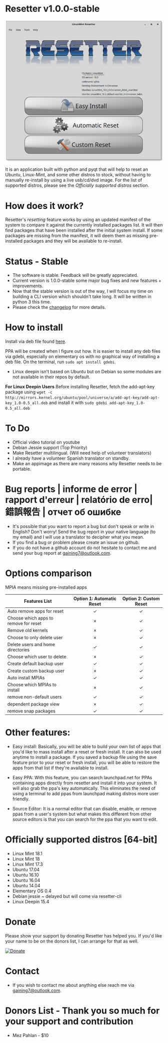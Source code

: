 # Resetter v1.0.0-stable
![alt tag](https://github.com/gaining/Resetter/blob/master/Resetter/resetter-screenshot.png)

It is an application built with python and pyqt that will help to reset an Ubuntu, Linux-Mint, and some other distros to stock, without having to manually re-install by using a live usb/cd/dvd image. For the list of supported distros, please see the *Officially supported distros* section. 

# How does it work?
Resetter's *resetting* feature works by using an updated manifest of the system to compare it against the currently installed packages list. It will then find packages that have been installed after the initial system install. If some packages are missing from the manifest, it will deem them as missing pre-installed packages and they will be available to re-install.

# Status - Stable
- The software is stable. Feedback will be greatly appreciated.
- Current version is 1.0.0-stable some major bug fixes and new features + improvements.
- Now that the stable version is out of the way, I will focus my time on building a CLI version which shouldn't take long. It will be written in python 3 this time.
- Please check the [changelog](https://github.com/gaining/Resetter/blob/master/changelog) for more details.

# How to install
Install via deb file found [here](https://github.com/gaining/Resetter/releases/tag/v1.0.0-stable). 

PPA will be created when I figure out how.
It is easier to install any deb files via gdebi, especially on elementary os with no graphical way of installing a deb file. 
On the terminal, run `sudo apt install gdebi`.
- Linux deepin isn't based on Ubuntu but on Debian so some modules are not available in their repos by default.

**For Linux Deepin Users** 
Before installing Resetter, fetch the add-apt-key package using `wget -c http://mirrors.kernel.org/ubuntu/pool/universe/a/add-apt-key/add-apt-key_1.0-0.5_all.deb` and install it with `sudo gdebi add-apt-key_1.0-0.5_all.deb`
# To Do 
- Official video tutorial on youtube
- Debian Jessie support (Top Priority)
- Make Resetter multilingual. (Will need help of volunteer translators) 
- I already have a volunteer Spanish translator on standby.
- Make an appimage as there are many reasons why Resetter needs to be portable.

# Bug reports | informe de error | rapport d'erreur | relatório de erro| 錯誤報告 | отчет об ошибке
- It's possible that you want to report a bug but don't speak or write in English? Don't worry! Send the bug report in your native language (to my email) and I will use a translator to decipher what you mean. 
- If you find a bug or problem please create an issue on github. 
- If you do not have a github account do not hesitate to contact me and send your bug report at gaining7@outlook.com.

# Options comparison

MPIA means missing pre-installed apps

<center>

| Features List                          | Option 1: Automatic Reset | Option 2: Custom Reset |
|----------------------------------------|:-------------------------:|:----------------------:|
| Auto remove apps for reset             |             ✓             |            ✓           |
| Choose which apps to remove for reset  |             ✗             |            ✓           |
| Remove old kernels                     |             ✗             |            ✓           |
| Choose to only delete user             |             ✗             |            ✓           |
| Delete users and home directories      |             ✓             |            ✓           |
| Choose which user to delete            |             ✗             |            ✓           |
| Create default backup user             |             ✓             |            ✓           |
| Create custom backup user              |             ✗             |            ✓           |
| Auto install MPIAs                     |             ✓             |            ✓           |
| Choose which MPIAs to install          |             ✗             |            ✓           |
| remove non-default users               |             ✓             |            ✓           |
| dependent package view                 |             ✗             |            ✓           |
| remove snap packages                   |             ✓             |            ✓           |


</center>

# Other features:
- Easy install: Basically, you will be able to build your own list of apps that you'd like to mass install after a reset or fresh install. It can also be used anytime to install a package. If you saved a backup file using the save feature prior to your reset or fresh install, you will be able to restore the apps from that list if they're available to install.

- Easy PPA: With this feature, you can search launchpad.net for PPAs containing apps directly from resetter and install it into your system. It will also grab the ppa's key automatically. This eliminates the need of using a terminal to add ppas from launchpad making distros more user friendly.

- Source Editor: It is a normal editor that can disable, enable, or remove ppas from a user's system but what makes this different from other source editors is that you can search for the ppa that you want to edit.

# Officially supported distros [64-bit]
- Linux Mint 18.1
- Linux Mint 18
- Linux Mint 17.3
- Ubuntu 17.04
- Ubuntu 16.10 
- Ubuntu 16.04
- Ubuntu 14.04
- Elementary OS 0.4 
- Debian jessie ~ delayed but will come via resetter-cli
- Linux Deepin 15.4 

# Donate
Please show your support by donating Resetter has helped you.
If you'd like your name to be on the donors list, I can arrange for that as well.

[![Donate](https://www.paypalobjects.com/en_US/i/btn/btn_donateCC_LG.gif)](https://www.paypal.com/cgi-bin/webscr?cmd=_s-xclick&hosted_button_id=8FET8RGU2ZKQ8)

# Contact
- If you wish to contact me about anything else reach me via gaining7@outlook.com.

# Donors List - Thank you so much for your support and contribution
- Mez Pahlan - $10
